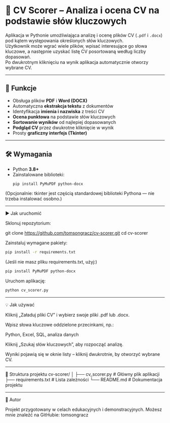 # 🧠 CV Scorer – Analiza i ocena CV na podstawie słów kluczowych

Aplikacja w Pythonie umożliwiająca analizę i ocenę plików CV (`.pdf` i `.docx`) pod kątem występowania określonych słów kluczowych.  
Użytkownik może wgrać wiele plików, wpisać interesujące go słowa kluczowe, a następnie uzyskać listę CV posortowaną według liczby dopasowań.  
Po dwukrotnym kliknięciu na wynik aplikacja automatycznie otworzy wybrane CV.

---

## 🚀 Funkcje
- Obsługa plików **PDF** i **Word (DOCX)**  
- Automatyczna **ekstrakcja tekstu** z dokumentów  
- Identyfikacja **imienia i nazwiska** z treści CV  
- **Ocena punktowa** na podstawie słów kluczowych  
- **Sortowanie wyników** od najlepiej dopasowanych  
- **Podgląd CV** przez dwukrotne kliknięcie w wynik  
- Prosty **graficzny interfejs (Tkinter)**  

---

## 🛠️ Wymagania
- Python **3.8+**
- Zainstalowane biblioteki:
  ```bash
  pip install PyMuPDF python-docx
  ```

(Opcjonalnie: tkinter jest częścią standardowej biblioteki Pythona — nie trzeba instalować osobno.)

---

▶️ Jak uruchomić

Sklonuj repozytorium:

git clone https://github.com/tomsongracz/cv-scorer.git
cd cv-scorer


Zainstaluj wymagane pakiety:
```bash
pip install -r requirements.txt
```

(Jeśli nie masz pliku requirements.txt, użyj:)
```bash
pip install PyMuPDF python-docx
```

Uruchom aplikację:
```bash
python cv_scorer.py
```

---

💡 Jak używać

Kliknij „Załaduj pliki CV” i wybierz swoje pliki .pdf lub .docx.

Wpisz słowa kluczowe oddzielone przecinkami, np.:

Python, Excel, SQL, analiza danych


Kliknij „Szukaj słów kluczowych”, aby rozpocząć analizę.

Wyniki pojawią się w oknie listy – kliknij dwukrotnie, by otworzyć wybrane CV.

---

📂 Struktura projektu
cv-scorer/
│
├── cv_scorer.py        # Główny plik aplikacji
├── requirements.txt     # Lista zależności
└── README.md            # Dokumentacja projektu

---

👤 Autor

Projekt przygotowany w celach edukacyjnych i demonstracyjnych.
Możesz mnie znaleźć na GitHubie: tomsongracz
